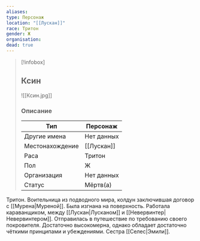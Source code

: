 ```yaml
---
aliases: 
type: Персонаж
location: "[[Лускан]]"
race: Тритон
gender: Ж
organisation:
dead: true
---
```


> [!infobox]
> 
> ## Ксин
> 
> ![[Ксин.jpg]]
> 
> ### Описание
> 
> | Тип | Персонаж |
> | --- | --- |
> | Другие имена| Нет данных |
> | Местонахождение | [[Лускан]] |
> | Раса | Тритон |
> | Пол | Ж |
> | Организация | Нет данных |
> | Статус | Мёртв(а) |

Тритон. Воительница из подводного мира, колдун заключившая договор с [[Мурена|Муреной]]. Была изгнана на поверхность. Работала караванщиком, между [[Лускан|Лусканом]] и [[Невервинтер|Невервинтером]]. Отправилась в путешествие по требованию своего покровителя. Достаточно высокомерна, однако обладает достаточно чёткими принципами и убеждениями. Сестра [[Селес|Эмили]].